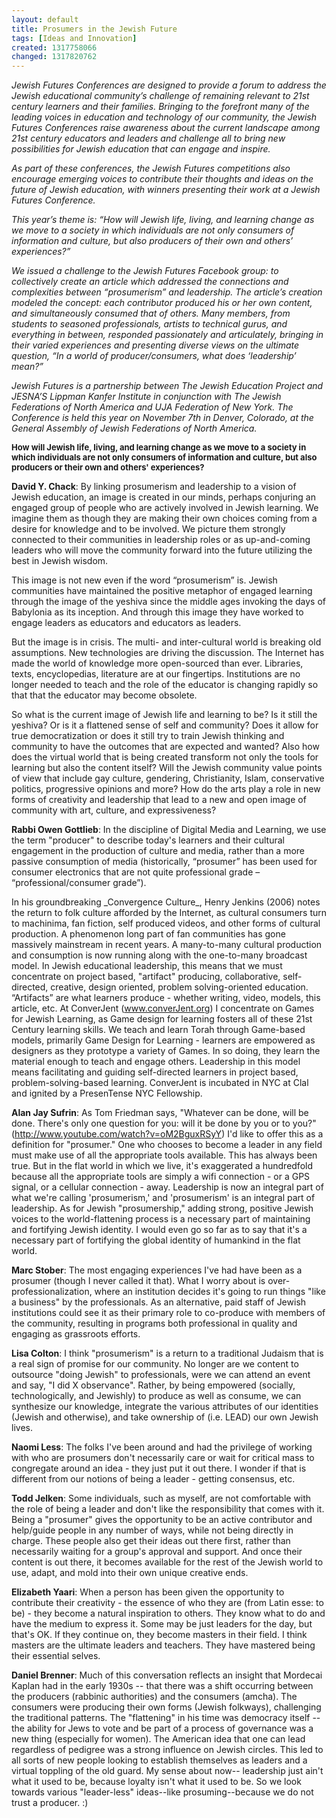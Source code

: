 ```yaml
---
layout: default
title: Prosumers in the Jewish Future
tags: [Ideas and Innovation]
created: 1317758066
changed: 1317820762
---
```

<p>
	<em>Jewish Futures Conferences are designed to provide a forum to address the Jewish educational community&rsquo;s challenge of remaining relevant to 21st century learners and their families. Bringing to the forefront many of the leading voices in education and technology of our community, the Jewish Futures Conferences raise awareness about the current landscape among 21st century educators and leaders and challenge all to bring new possibilities for Jewish education that can engage and inspire.</em></p>
<p>
	<em>As part of these conferences, the Jewish Futures competitions also encourage emerging voices to contribute their thoughts and ideas on the future of Jewish education, with winners presenting their work at a Jewish Futures Conference.</em></p>
<p>
	<em>This year&rsquo;s theme is: &ldquo;How will Jewish life, living, and learning change as we move to a society in which individuals are not only consumers of information and culture, but also producers of their own and others&rsquo; experiences?&rdquo;</em></p>
<p>
	<em>We issued a challenge to the Jewish Futures Facebook group: to collectively create an article which addressed the connections and complexities between &ldquo;prosumerism&rdquo; and leadership. The article&rsquo;s creation modeled the concept: each contributor produced his or her own content, and simultaneously consumed that of others. Many members, from students to seasoned professionals, artists to technical gurus, and everything in between, responded passionately and articulately, bringing in their varied experiences and presenting diverse views on the ultimate question, &ldquo;In a world of producer/consumers, what does &lsquo;leadership&rsquo; mean?&rdquo;</em></p>
<p>
	<em>Jewish Futures is a partnership between The Jewish Education Project and JESNA&rsquo;S Lippman Kanfer Institute in conjunction with The Jewish Federations of North America and UJA Federation of New York. The Conference is held this year on November 7th in Denver, Colorado, at the General Assembly of Jewish Federations of North America.</em></p>
<p>
	<strong style="border-style: initial; border-color: initial; font-size: 13px; ">How will Jewish life, living, and learning change as we move to a society in which individuals are not only consumers of information and culture, but also producers or their own and others&#39; experiences?</strong></p>
<p>
	<strong>David Y. Chack</strong>: By linking prosumerism and leadership to a vision of Jewish education, an image is created in our minds, perhaps conjuring an engaged group of people who are actively involved in Jewish learning. We imagine them as though they are making their own choices coming from a desire for knowledge and to be involved. We picture them strongly connected to their communities in leadership roles or as up-and-coming leaders who will move the community forward into the future utilizing the best in Jewish wisdom.</p>
<p>
	This image is not new even if the word &ldquo;prosumerism&rdquo; is. Jewish communities have maintained the positive metaphor of engaged learning through the image of the yeshiva since the middle ages invoking the days of Babylonia as its inception. And through this image they have worked to engage leaders as educators and educators as leaders.</p>
<p>
	But the image is in crisis. The multi- and inter-cultural world is breaking old assumptions. New technologies are driving the discussion. The Internet has made the world of knowledge more open-sourced than ever. Libraries, texts, encyclopedias, literature are at our fingertips. Institutions are no longer needed to teach and the role of the educator is changing rapidly so that that the educator may become obsolete.</p>
<p>
	So what is the current image of Jewish life and learning to be? Is it still the yeshiva? Or is it a flattened sense of self and community? Does it allow for true democratization or does it still try to train Jewish thinking and community to have the outcomes that are expected and wanted? Also how does the virtual world that is being created transform not only the tools for learning but also the content itself? Will the Jewish community value points of view that include gay culture, gendering, Christianity, Islam, conservative politics, progressive opinions and more? How do the arts play a role in new forms of creativity and leadership that lead to a new and open image of community with art, culture, and expressiveness?</p>
<p>
	<strong>Rabbi Owen Gottlieb</strong>: In the discipline of Digital Media and Learning, we use the term &quot;producer&quot; to describe today&#39;s learners and their cultural engagement in the production of culture and media, rather than a more passive consumption of media (historically, &ldquo;prosumer&rdquo; has been used for consumer electronics that are not quite professional grade &ndash; &ldquo;professional/consumer grade&rdquo;).</p>
<p>
	In his groundbreaking _Convergence Culture_, Henry Jenkins (2006) notes the return to folk culture afforded by the Internet, as cultural consumers turn to machinima, fan fiction, self produced videos, and other forms of cultural production. A phenomenon long part of fan communities has gone massively mainstream in recent years. A many-to-many cultural production and consumption is now running along with the one-to-many broadcast model. In Jewish educational leadership, this means that we must concentrate on project based, &quot;artifact&quot; producing, collaborative, self-directed, creative, design oriented, problem solving-oriented education. &ldquo;Artifacts&rdquo; are what learners produce - whether writing, video, models, this article, etc. At ConverJent (<a href="http://www.facebook.com/groups/jewishfutures/doc/265267696823992/www.converJent.org">www.converJent.org</a>) I concentrate on Games for Jewish Learning, as Game design for learning fosters all of these 21st Century learning skills. We teach and learn Torah through Game-based models, primarily Game Design for Learning - learners are empowered as designers as they prototype a variety of Games. In so doing, they learn the material enough to teach and engage others. Leadership in this model means facilitating and guiding self-directed learners in project based, problem-solving-based learning. ConverJent is incubated in NYC at Clal and ignited by a PresenTense NYC Fellowship.</p>
<p>
	<strong>Alan Jay Sufrin</strong>: As Tom Friedman says, &quot;Whatever can be done, will be done. There&#39;s only one question for you: will it be done by you or to you?&quot; (<a href="about:blank">http://www.youtube.com/watch?v=oM2BguxRSyY</a>) I&#39;d like to offer this as a definition for &quot;prosumer.&quot; One who chooses to become a leader in any field must make use of all the appropriate tools available. This has always been true. But in the flat world in which we live, it&#39;s exaggerated a hundredfold because all the appropriate tools are simply a wifi connection - or a GPS signal, or a cellular connection - away. Leadership is now an integral part of what we&#39;re calling &#39;prosumerism,&#39; and &#39;prosumerism&#39; is an integral part of leadership. As for Jewish &quot;prosumership,&quot; adding strong, positive Jewish voices to the world-flattening process is a necessary part of maintaining and fortifying Jewish identity. I would even go so far as to say that it&#39;s a necessary part of fortifying the global identity of humankind in the flat world.</p>
<p>
	<strong>Marc Stober</strong>: The most engaging experiences I&#39;ve had have been as a prosumer (though I never called it that). What I worry about is over-professionalization, where an institution decides it&#39;s going to run things &quot;like a business&quot; by the professionals. As an alternative, paid staff of Jewish institutions could see it as their primary role to co-produce with members of the community, resulting in programs both professional in quality and engaging as grassroots efforts.</p>
<p>
	<strong>Lisa Colton</strong>: I think &quot;prosumerism&quot; is a return to a traditional Judaism that is a real sign of promise for our community. No longer are we content to outsource &quot;doing Jewish&quot; to professionals, were we can attend an event and say, &quot;I did X observance&quot;. Rather, by being empowered (socially, technologically, and Jewishly) to produce as well as consume, we can synthesize our knowledge, integrate the various attributes of our identities (Jewish and otherwise), and take ownership of (i.e. LEAD) our own Jewish lives.</p>
<p>
	<strong>Naomi Less</strong>: The folks I&#39;ve been around and had the privilege of working with who are prosumers don&#39;t necessarily care or wait for critical mass to congregate around an idea - they just put it out there. I wonder if that is different from our notions of being a leader - getting consensus, etc.</p>
<p>
	<strong>Todd Jelken</strong>: Some individuals, such as myself, are not comfortable with the role of being a leader and don&#39;t like the responsibility that comes with it. Being a &quot;prosumer&quot; gives the opportunity to be an active contributor and help/guide people in any number of ways, while not being directly in charge. These people also get their ideas out there first, rather than necessarily waiting for a group&#39;s approval and support. And once their content is out there, it becomes available for the rest of the Jewish world to use, adapt, and mold into their own unique creative ends.</p>
<p>
	<strong>Elizabeth Yaari</strong>: When a person has been given the opportunity to contribute their creativity - the essence of who they are (from Latin esse: to be) - they become a natural inspiration to others. They know what to do and have the medium to express it. Some may be just leaders for the day, but that&#39;s OK. If they continue on, they become masters in their field. I think masters are the ultimate leaders and teachers. They have mastered being their essential selves.</p>
<p>
	<strong>Daniel Brenner</strong>: Much of this conversation reflects an insight that Mordecai Kaplan had in the early 1930s -- that there was a shift occurring between the producers (rabbinic authorities) and the consumers (amcha). The consumers were producing their own forms (Jewish folkways), challenging the traditional patterns. The &quot;flattening&quot; in his time was democracy itself -- the ability for Jews to vote and be part of a process of governance was a new thing (especially for women). The American idea that one can lead regardless of pedigree was a strong influence on Jewish circles. This led to all sorts of new people looking to establish themselves as leaders and a virtual toppling of the old guard. My sense about now-- leadership just ain&#39;t what it used to be, because loyalty isn&#39;t what it used to be. So we look towards various &quot;leader-less&quot; ideas--like prosuming--because we do not trust a producer. :)</p>
